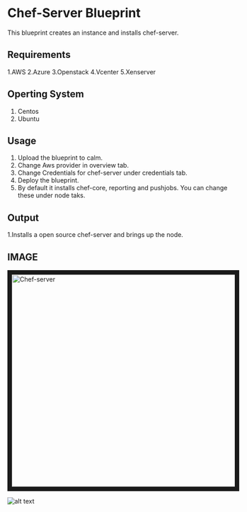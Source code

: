 Chef-Server Blueprint
======================

This blueprint creates an instance and installs chef-server.

Requirements
-------------
 1.AWS
 2.Azure
 3.Openstack
 4.Vcenter
 5.Xenserver

Operting System
----------------
 1. Centos
 2. Ubuntu
 
Usage
------
 1. Upload the blueprint to calm.
 2. Change Aws provider in overview tab.
 3. Change Credentials for chef-server under credentials tab.
 4. Deploy the blueprint.
 5. By default it installs chef-core, reporting and pushjobs. You can change these under node taks.

 Output
 ------
 1.Installs a open source chef-server and brings up the node. 


IMAGE
------

<img src="http://s3.amazonaws.com/calm-github-images/Chef-server.png" alt="Chef-server" width="640" height="480" border="10" /></a>

![alt text](http://p5.zdassets.com/hc/settings_assets/663149/200053878/mN1xL8tNpRRq3ws1id2YiA-calm_logo_white.png "Calm.io")
